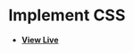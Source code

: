 # Implement CSS

- [**View Live**](https://tahmid-sarker.github.io/Modern-HTML-CSS-Notes/04-CSS-Basics/01-Implementing-CSS/)
